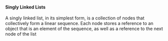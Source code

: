 #### Singly Linked Lists
A singly linked list, in its simplest form, is a collection of nodes that collectively
 form a linear sequence. Each node stores a reference to an object that is an element
 of the sequence, as well as a reference to the next node of the list
